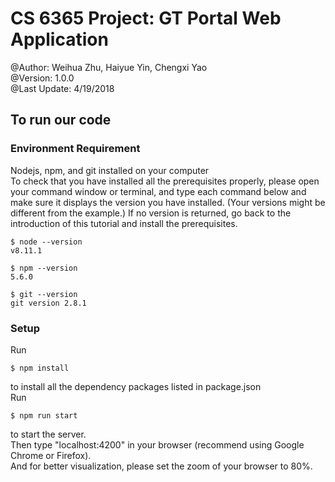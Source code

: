 # CS 6365 Project: GT Portal Web Application
@Author: Weihua Zhu, Haiyue Yin, Chengxi Yao  
@Version: 1.0.0  
@Last Update: 4/19/2018  
## To run our code
### Environment Requirement
Nodejs, npm, and git installed on your computer  
To check that you have installed all the prerequisites properly, please open your command window or terminal, and type each command below and make sure it displays the version you have installed. (Your versions might be different from the example.) If no version is returned, go back to the introduction of this tutorial and install the prerequisites.

    $ node --version
    v8.11.1

    $ npm --version
    5.6.0

    $ git --version
    git version 2.8.1

### Setup
Run

    $ npm install

to install all the dependency packages listed in package.json  
Run

    $ npm run start

to start the server.  
Then type "localhost:4200" in your browser (recommend using Google Chrome or Firefox).  
And for better visualization, please set the zoom of your browser to 80%.  
